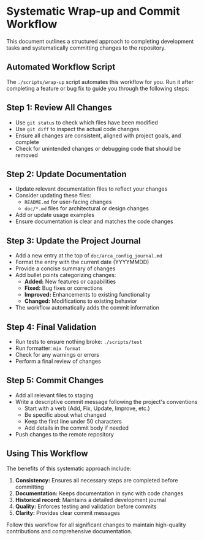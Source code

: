 # Systematic Wrap-up and Commit Workflow

This document outlines a structured approach to completing development tasks and systematically committing changes to the repository.

## Automated Workflow Script

The `./scripts/wrap-up` script automates this workflow for you. Run it after completing a feature or bug fix to guide you through the following steps:

## Step 1: Review All Changes

- Use `git status` to check which files have been modified
- Use `git diff` to inspect the actual code changes
- Ensure all changes are consistent, aligned with project goals, and complete
- Check for unintended changes or debugging code that should be removed

## Step 2: Update Documentation

- Update relevant documentation files to reflect your changes
- Consider updating these files:
  - `README.md` for user-facing changes
  - `doc/*.md` files for architectural or design changes
- Add or update usage examples
- Ensure documentation is clear and matches the code changes

## Step 3: Update the Project Journal

- Add a new entry at the top of `doc/arca_config_journal.md`
- Format the entry with the current date (YYYYMMDD)
- Provide a concise summary of changes
- Add bullet points categorizing changes:
  - **Added:** New features or capabilities
  - **Fixed:** Bug fixes or corrections
  - **Improved:** Enhancements to existing functionality
  - **Changed:** Modifications to existing behavior
- The workflow automatically adds the commit information

## Step 4: Final Validation

- Run tests to ensure nothing broke: `./scripts/test`
- Run formatter: `mix format`
- Check for any warnings or errors
- Perform a final review of changes

## Step 5: Commit Changes

- Add all relevant files to staging
- Write a descriptive commit message following the project's conventions
  - Start with a verb (Add, Fix, Update, Improve, etc.)
  - Be specific about what changed
  - Keep the first line under 50 characters
  - Add details in the commit body if needed
- Push changes to the remote repository

## Using This Workflow

The benefits of this systematic approach include:

1. **Consistency:** Ensures all necessary steps are completed before committing
2. **Documentation:** Keeps documentation in sync with code changes
3. **Historical record:** Maintains a detailed development journal
4. **Quality:** Enforces testing and validation before commits
5. **Clarity:** Provides clear commit messages

Follow this workflow for all significant changes to maintain high-quality contributions and comprehensive documentation.